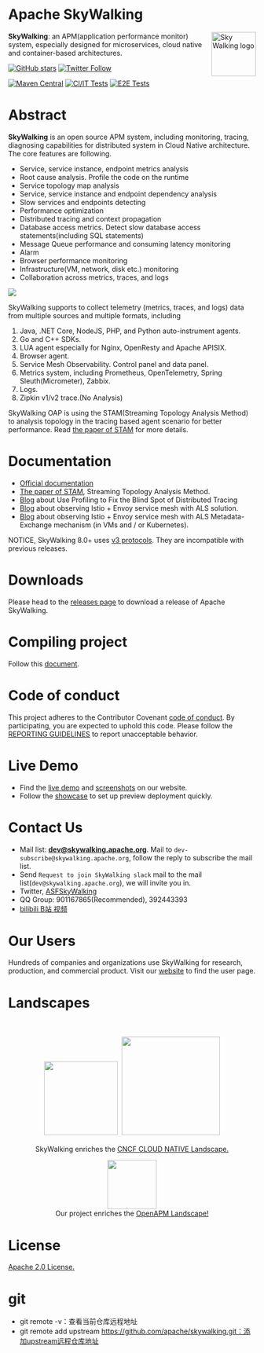 Apache SkyWalking
==========

<img src="http://skywalking.apache.org/assets/logo.svg" alt="Sky Walking logo" height="90px" align="right" />

**SkyWalking**: an APM(application performance monitor) system, especially designed for
microservices, cloud native and container-based architectures.

[![GitHub stars](https://img.shields.io/github/stars/apache/skywalking.svg?style=for-the-badge&label=Stars&logo=github)](https://github.com/apache/skywalking)
[![Twitter Follow](https://img.shields.io/twitter/follow/asfskywalking.svg?style=for-the-badge&label=Follow&logo=twitter)](https://twitter.com/AsfSkyWalking)

[![Maven Central](https://img.shields.io/maven-central/v/org.apache.skywalking/apache-skywalking-apm.svg)](http://skywalking.apache.org/downloads/)
[![CI/IT Tests](https://github.com/apache/skywalking/workflows/CI%20AND%20IT/badge.svg?branch=master)](https://github.com/apache/skywalking/actions?query=workflow%3ACI%2BAND%2BIT+event%3Aschedule+branch%3Amaster)
[![E2E Tests](https://github.com/apache/skywalking/workflows/E2E/badge.svg?branch=master)](https://github.com/apache/skywalking/actions?query=branch%3Amaster+event%3Aschedule+workflow%3AE2E)

# Abstract
**SkyWalking** is an open source APM system, including monitoring, tracing, diagnosing capabilities for distributed system
in Cloud Native architecture.
The core features are following.

- Service, service instance, endpoint metrics analysis
- Root cause analysis. Profile the code on the runtime
- Service topology map analysis
- Service, service instance and endpoint dependency analysis
- Slow services and endpoints detecting
- Performance optimization
- Distributed tracing and context propagation
- Database access metrics. Detect slow database access statements(including SQL statements)
- Message Queue performance and consuming latency monitoring
- Alarm
- Browser performance monitoring
- Infrastructure(VM, network, disk etc.) monitoring
- Collaboration across metrics, traces, and logs

<img src="https://skywalking.apache.org/images/SkyWalking_Architecture_20210424.png?t=20210424"/>

SkyWalking supports to collect telemetry (metrics, traces, and logs) data from multiple sources
and multiple formats,
including
1. Java, .NET Core, NodeJS, PHP, and Python auto-instrument agents.
1. Go and C++ SDKs.
1. LUA agent especially for Nginx, OpenResty and Apache APISIX.
1. Browser agent.
1. Service Mesh Observability. Control panel and data panel. 
1. Metrics system, including Prometheus, OpenTelemetry, Spring Sleuth(Micrometer), Zabbix.
1. Logs.
1. Zipkin v1/v2 trace.(No Analysis)

SkyWalking OAP is using the STAM(Streaming Topology Analysis Method) to analysis topology in the tracing based agent scenario 
for better performance. Read [the paper of STAM](https://wu-sheng.github.io/STAM/) for more details.

# Documentation
- [Official documentation](https://skywalking.apache.org/docs/#SkyWalking)
- [The paper of STAM](https://wu-sheng.github.io/STAM/), Streaming Topology Analysis Method.
- [Blog](https://skywalking.apache.org/blog/2020-04-13-apache-skywalking-profiling/) about Use Profiling to Fix the Blind Spot of Distributed Tracing
- [Blog](https://skywalking.apache.org/blog/2020-12-03-obs-service-mesh-with-sw-and-als/) about observing Istio + Envoy service mesh with ALS solution.
- [Blog](https://skywalking.apache.org/blog/obs-service-mesh-vm-with-sw-and-als/) about observing Istio + Envoy service mesh with ALS Metadata-Exchange mechanism (in VMs and / or Kubernetes).

NOTICE, SkyWalking 8.0+ uses [v3 protocols](docs/en/protocols/README.md). They are incompatible with previous releases.

# Downloads
Please head to the [releases page](https://skywalking.apache.org/downloads/) to download a release of Apache SkyWalking.

# Compiling project
Follow this [document](docs/en/guides/How-to-build.md).

# Code of conduct
This project adheres to the Contributor Covenant [code of conduct](https://www.apache.org/foundation/policies/conduct). By participating, you are expected to uphold this code.
Please follow the [REPORTING GUIDELINES](https://www.apache.org/foundation/policies/conduct#reporting-guidelines) to report unacceptable behavior.

# Live Demo
- Find the [live demo](https://skywalking.apache.org/#demo) and [screenshots](https://skywalking.apache.org/#arch) on our website.
- Follow the [showcase](https://skywalking.apache.org/docs/skywalking-showcase/latest/readme/) to set up preview deployment quickly.

# Contact Us
* Mail list: **dev@skywalking.apache.org**. Mail to `dev-subscribe@skywalking.apache.org`, follow the reply to subscribe the mail list.
* Send `Request to join SkyWalking slack` mail to the mail list(`dev@skywalking.apache.org`), we will invite you in.
* Twitter, [ASFSkyWalking](https://twitter.com/ASFSkyWalking)
* QQ Group: 901167865(Recommended), 392443393
* [bilibili B站 视频](https://space.bilibili.com/390683219)

# Our Users
Hundreds of companies and organizations use SkyWalking for research, production, and commercial product.
Visit our [website](http://skywalking.apache.org/users/) to find the user page.


# Landscapes

<p align="center">
<br/><br/>
<img src="https://landscape.cncf.io/images/left-logo.svg" width="150"/>&nbsp;&nbsp;<img src="https://landscape.cncf.io/images/right-logo.svg" width="200"/>
<br/><br/>
SkyWalking enriches the <a href="https://landscape.cncf.io/landscape=observability-and-analysis&license=apache-license-2-0">CNCF CLOUD NATIVE Landscape.</a>

</p>

<p align="center">
<a href="https://openapm.io"><img src="https://openapm.io/static/media/openapm_logo.svg" width="100"/></a>
  <br/>Our project enriches the <a href="https://openapm.io">OpenAPM Landscape!</a>
</p>

# License
[Apache 2.0 License.](LICENSE)


# git
- git remote -v：查看当前仓库远程地址
- git remote add upstream https://github.com/apache/skywalking.git：添加upstream远程仓库地址